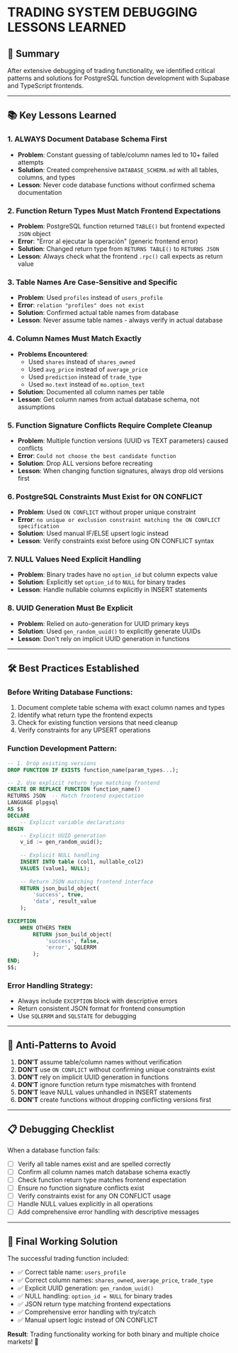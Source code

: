 # TRADING SYSTEM DEBUGGING LESSONS LEARNED

## 🎯 **Summary**
After extensive debugging of trading functionality, we identified critical patterns and solutions for PostgreSQL function development with Supabase and TypeScript frontends.

---

## 📚 **Key Lessons Learned**

### 1. **ALWAYS Document Database Schema First**
- **Problem**: Constant guessing of table/column names led to 10+ failed attempts
- **Solution**: Created comprehensive `DATABASE_SCHEMA.md` with all tables, columns, and types
- **Lesson**: Never code database functions without confirmed schema documentation

### 2. **Function Return Types Must Match Frontend Expectations**
- **Problem**: PostgreSQL function returned `TABLE()` but frontend expected `JSON` object
- **Error**: "Error al ejecutar la operación" (generic frontend error)
- **Solution**: Changed return type from `RETURNS TABLE()` to `RETURNS JSON`
- **Lesson**: Always check what the frontend `.rpc()` call expects as return value

### 3. **Table Names Are Case-Sensitive and Specific**
- **Problem**: Used `profiles` instead of `users_profile`
- **Error**: `relation "profiles" does not exist`
- **Solution**: Confirmed actual table names from database
- **Lesson**: Never assume table names - always verify in actual database

### 4. **Column Names Must Match Exactly**
- **Problems Encountered**:
  - Used `shares` instead of `shares_owned`
  - Used `avg_price` instead of `average_price` 
  - Used `prediction` instead of `trade_type`
  - Used `mo.text` instead of `mo.option_text`
- **Solution**: Documented all column names per table
- **Lesson**: Get column names from actual database schema, not assumptions

### 5. **Function Signature Conflicts Require Complete Cleanup**
- **Problem**: Multiple function versions (UUID vs TEXT parameters) caused conflicts
- **Error**: `Could not choose the best candidate function`
- **Solution**: Drop ALL versions before recreating
- **Lesson**: When changing function signatures, always drop old versions first

### 6. **PostgreSQL Constraints Must Exist for ON CONFLICT**
- **Problem**: Used `ON CONFLICT` without proper unique constraint
- **Error**: `no unique or exclusion constraint matching the ON CONFLICT specification`
- **Solution**: Used manual IF/ELSE upsert logic instead
- **Lesson**: Verify constraints exist before using ON CONFLICT syntax

### 7. **NULL Values Need Explicit Handling**
- **Problem**: Binary trades have no `option_id` but column expects value
- **Solution**: Explicitly set `option_id` to `NULL` for binary trades
- **Lesson**: Handle nullable columns explicitly in INSERT statements

### 8. **UUID Generation Must Be Explicit**
- **Problem**: Relied on auto-generation for UUID primary keys
- **Solution**: Used `gen_random_uuid()` to explicitly generate UUIDs
- **Lesson**: Don't rely on implicit UUID generation in functions

---

## 🛠️ **Best Practices Established**

### **Before Writing Database Functions:**
1. Document complete table schema with exact column names and types
2. Identify what return type the frontend expects
3. Check for existing function versions that need cleanup
4. Verify constraints for any UPSERT operations

### **Function Development Pattern:**
```sql
-- 1. Drop existing versions
DROP FUNCTION IF EXISTS function_name(param_types...);

-- 2. Use explicit return type matching frontend
CREATE OR REPLACE FUNCTION function_name()
RETURNS JSON  -- Match frontend expectation
LANGUAGE plpgsql
AS $$
DECLARE
    -- Explicit variable declarations
BEGIN
    -- Explicit UUID generation
    v_id := gen_random_uuid();
    
    -- Explicit NULL handling
    INSERT INTO table (col1, nullable_col2) 
    VALUES (value1, NULL);
    
    -- Return JSON matching frontend interface
    RETURN json_build_object(
        'success', true,
        'data', result_value
    );
    
EXCEPTION
    WHEN OTHERS THEN
        RETURN json_build_object(
            'success', false,
            'error', SQLERRM
        );
END;
$$;
```

### **Error Handling Strategy:**
- Always include `EXCEPTION` block with descriptive errors
- Return consistent JSON format for frontend consumption
- Use `SQLERRM` and `SQLSTATE` for debugging

---

## 🚫 **Anti-Patterns to Avoid**

1. **DON'T** assume table/column names without verification
2. **DON'T** use `ON CONFLICT` without confirming unique constraints exist
3. **DON'T** rely on implicit UUID generation in functions
4. **DON'T** ignore function return type mismatches with frontend
5. **DON'T** leave NULL values unhandled in INSERT statements
6. **DON'T** create functions without dropping conflicting versions first

---

## 📋 **Debugging Checklist**

When a database function fails:

- [ ] Verify all table names exist and are spelled correctly
- [ ] Confirm all column names match database schema exactly
- [ ] Check function return type matches frontend expectation
- [ ] Ensure no function signature conflicts exist
- [ ] Verify constraints exist for any ON CONFLICT usage
- [ ] Handle NULL values explicitly in all operations
- [ ] Add comprehensive error handling with descriptive messages

---

## 🎉 **Final Working Solution**

The successful trading function included:
- ✅ Correct table name: `users_profile`
- ✅ Correct column names: `shares_owned`, `average_price`, `trade_type`
- ✅ Explicit UUID generation: `gen_random_uuid()`
- ✅ NULL handling: `option_id = NULL` for binary trades
- ✅ JSON return type matching frontend expectations
- ✅ Comprehensive error handling with try/catch
- ✅ Manual upsert logic instead of ON CONFLICT

**Result**: Trading functionality working for both binary and multiple choice markets! 🎯
